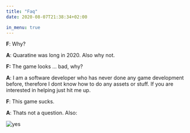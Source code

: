 ```yaml
---
title: "Faq"
date: 2020-08-07T21:38:34+02:00

in_menu: true
---
```



**F**: Why?


**A**: Quaratine was long in 2020. Also why not.


**F:** The game looks ... bad, why?


**A**: I am a software developer who has never done any game development before,
therefore I dont know how to do any assets or stuff. If you are interested in 
helping just hit me up.


**F**: This game sucks.


**A**: Thats not a question. Also:

![yes](../public/yes.png "Yes")